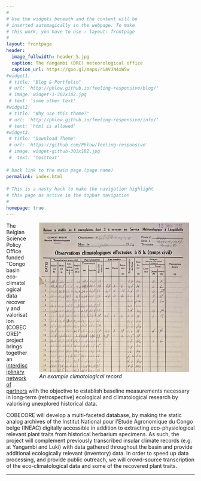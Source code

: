 ```yaml
---
#
# Use the widgets beneath and the content will be
# inserted automagically in the webpage. To make
# this work, you have to use › layout: frontpage
#
layout: frontpage
header:
  image_fullwidth: header_5.jpg
  caption: The Yangambi (DRC) meteorological office
  caption_url: https://goo.gl/maps/riAVJN4xWSw
#widget1:
 # title: "Blog & Portfolio"
 # url: 'http://phlow.github.io/feeling-responsive/blog/'
 # image: widget-1-302x182.jpg
 # text: 'some other text'
#widget2:
 # title: "Why use this theme?"
 # url: 'http://phlow.github.io/feeling-responsive/info/'
 # text: 'html is allowed'
#widget3:
 # title: "Download Theme"
 # url: 'https://github.com/Phlow/feeling-responsive'
 # image: widget-github-303x182.jpg
 #  text: 'testtext'
  
# back link to the main page (page name)
permalink: index.html

# This is a nasty hack to make the navigation highlight
# this page as active in the topbar navigation
#
homepage: true
---
```


<figure style="float: right; margin: 0px 15px 15px 30px;"><img src="/images/example_data.jpg" >
   <figcaption><em>An example climatological record</em></figcaption>
</figure>


The Belgian Science Policy Office funded "Congo basin eco-climatological data recovery and valorisation (COBECORE)" project brings together an [interdisciplinary network of partners](http://cobecore.org/team/) with the objective to establish baseline measurements necessary in long-term (retrospective) ecological and climatological research by valorising unexplored historical data.

COBECORE will develop a multi-faceted database, by making the static analog archives of the Institut National pour l'Etude Agronomique du Congo belge (INEAC) digitally accessible in addition to extracting eco-physiological relevant plant traits from historical herbarium specimens. As such, the project will complement previously transcribed insular climate records (e.g. at Yangambi and Luki) with data gathered throughout the basin and provide additional ecologically relevant (inventory) data. In order to speed up data processing, and provide public outreach, we will crowd-source transcription of the eco-climatological data and some of the recovered plant traits.

---
